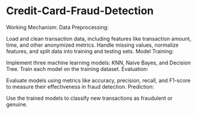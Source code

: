 # Credit-Card-Fraud-Detection
Working Mechanism:
Data Preprocessing:

Load and clean transaction data, including features like transaction amount, time, and other anonymized metrics.
Handle missing values, normalize features, and split data into training and testing sets.
Model Training:

Implement three machine learning models: KNN, Naive Bayes, and Decision Tree.
Train each model on the training dataset.
Evaluation:

Evaluate models using metrics like accuracy, precision, recall, and F1-score to measure their effectiveness in fraud detection.
Prediction:

Use the trained models to classify new transactions as fraudulent or genuine.
